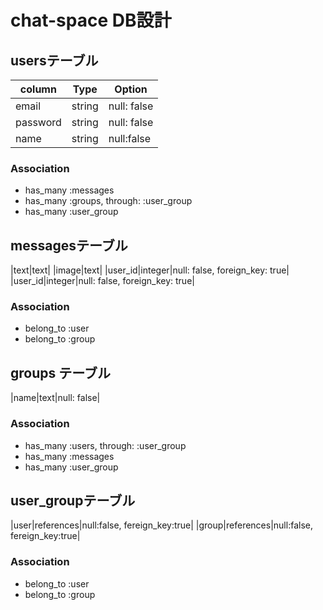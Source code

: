 # chat-space DB設計
## usersテーブル
|column|Type|Option|
|------|----|------|
|email|string|null: false|
|password|string|null: false|
|name|string|null:false|
### Association
- has_many :messages
- has_many :groups, through: :user_group
- has_many :user_group

## messagesテーブル
|text|text|
|image|text|
|user_id|integer|null: false, foreign_key: true|
|user_id|integer|null: false, foreign_key: true|
### Association
- belong_to :user
- belong_to :group

## groups テーブル
|name|text|null: false|
### Association
- has_many :users, through: :user_group
- has_many :messages
- has_many :user_group

## user_groupテーブル
|user|references|null:false, fereign_key:true|
|group|references|null:false, fereign_key:true|
### Association
- belong_to :user
- belong_to :group



